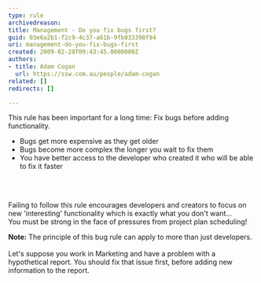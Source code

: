 ```yaml
---
type: rule
archivedreason: 
title: Management - Do you fix bugs first?
guid: 03e6a2b1-f2c9-4c37-a61b-9fb033398f94
uri: management-do-you-fix-bugs-first
created: 2009-02-28T09:43:45.0000000Z
authors:
- title: Adam Cogan
  url: https://ssw.com.au/people/adam-cogan
related: []
redirects: []

---
```




  <p>This rule has been important for a long time&#58; Fix bugs before adding functionality.​<br></p>
<ul>
    <li>Bugs get more expensive as they get older<br></li>
    <li>Bugs become more complex the longer you wait to fix them</li>
    <li>You have better access to the developer&#160;who created it who will be able to fix it&#160;faster<br></li>
</ul>

<br><excerpt class='endintro'></excerpt><br>
<p>Failing to follow this rule encourages developers and creators to focus on new 'interesting' functionality&#160;which is exactly what you don't want...<br>You must be strong in the face of pressures from project plan scheduling!<br></p><p class="ssw15-rteElement-GreyBox"><b>Note&#58;</b> The principle of this bug rule can apply to more than just developers.<br>​<br>Let's suppose&#160;you work in Marketing and have a problem with a hypothetical&#160;report. You should fix that issue first, before adding new information&#160;to the report.<br></p>


